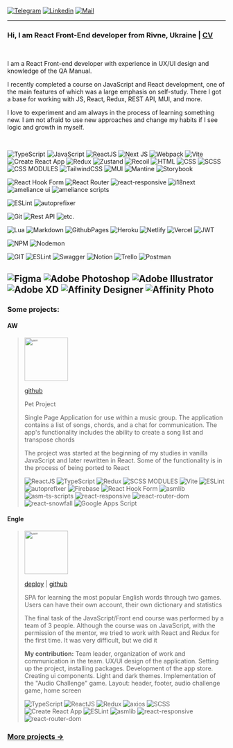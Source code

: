 <a href="https://t.me/amelianceskymusic" target="_blank"><img alt="Telegram"
  src="https://img.shields.io/badge/-Telegram-229ED9?style=flat&logo=Telegram&logoColor=white"></a>
<a href="https://www.linkedin.com/in/radzhab/" target="_blank"><img alt="Linkedin"
  src="https://img.shields.io/badge/-Linkedin-0A66C2?style=flat&logo=Linkedin&logoColor=white"></a>
<a href="mailto:radzhab@ukr.net" target="_blank"><img alt="Mail"
  src="https://img.shields.io/badge/-Mail-82af32"></a>
  
---


### Hi, I am React Front-End developer from Rivne, Ukraine | [CV](https://amelianceskymusic.github.io/)

<br>

I am a React Front-end developer with experience in UX/UI design and knowledge of the QA Manual.

I recently completed a course on JavaScript and React development, one of the main features of which was a large emphasis on self-study. There I got a base for working with JS, React, Redux, REST API, MUI, and more. 

I love to experiment and am always in the process of learning something new. I am not afraid to use new approaches and change my habits if I see logic and growth in myself.

<br>

![TypeScript](https://img.shields.io/badge/-TypeScript-0D1117?style=for-the-badge&logo=TypeScript)
![JavaScript](https://img.shields.io/badge/-JavaScript-0D1117?style=for-the-badge&logo=JavaScript)
![ReactJS](https://img.shields.io/badge/-React-0D1117?style=for-the-badge&logo=React)
![Next JS](https://img.shields.io/badge/Next-0D1117?style=for-the-badge&logo=next.js&logoColor=white)
![Webpack](https://img.shields.io/badge/-Webpack-0D1117?style=for-the-badge&logo=Webpack)
![Vite](https://img.shields.io/badge/-Vite-0D1117?style=for-the-badge&logo=Vite)
![Create React App](https://img.shields.io/badge/-Create_React_App-0D1117?style=for-the-badge&logo=Create-React-App)
![Redux](https://img.shields.io/badge/-Redux-0D1117?style=for-the-badge&logo=Redux&logoColor=%23593d88)
![Zustand](https://img.shields.io/badge/-Zustand-0D1117?style=for-the-badge&logo=react&logoColor=violet)
![Recoil](https://img.shields.io/badge/-Recoil-0D1117?style=for-the-badge&logo=Recoil)
![HTML](https://img.shields.io/badge/-HTML-0D1117?style=for-the-badge&logo=html5)
![CSS](https://img.shields.io/badge/css-0D1117?style=for-the-badge&logo=css3&logoColor=%231572B6)
![SCSS](https://img.shields.io/badge/-SCSS-0D1117?style=for-the-badge&logo=sass)
![CSS MODULES](https://img.shields.io/badge/-CSS_Modules-0D1117?style=for-the-badge&logo=css3&logoColor=%231572B6)
![TailwindCSS](https://img.shields.io/badge/tailwindcss-0D1117?style=for-the-badge&logo=tailwind-css&logoColor=blue)
![MUI](https://img.shields.io/badge/-MUI-0D1117?style=for-the-badge&logo=MUI)
![Mantine](https://img.shields.io/badge/-Mantine-0D1117?style=for-the-badge&logo=Mantine)
![Storybook](https://img.shields.io/badge/-Storybook-0D1117?style=for-the-badge&logo=storybook&logoColor=FF4785)

![React Hook Form](https://img.shields.io/badge/-React_Hook_Form-0D1117?style=for-the-badge&logo=React-Hook-Form)
![React Router](https://img.shields.io/badge/React_Router-0D1117?style=for-the-badge&logo=react-router&logoColor=CA4245)
![react-responsive](https://img.shields.io/badge/-react_responsive-0D1117?style=for-the-badge&logo=npm&logoColor=%23CB3837)
![i18next](https://img.shields.io/badge/-i18next-0D1117?style=for-the-badge&logo=i18next)
![ameliance ui](https://img.shields.io/badge/-asmlib-0D1117?style=for-the-badge&logo=npm&logoColor=%23CB3837)
![ameliance scripts](https://img.shields.io/badge/-asm_ts_scripts-0D1117?style=for-the-badge&logo=npm&logoColor=%23CB3837)

![ESLint](https://img.shields.io/badge/-ESLint-0D1117?style=for-the-badge&logo=ESLint)
![autoprefixer](https://img.shields.io/badge/-autoprefixer-0D1117?style=for-the-badge&logo=autoprefixer)

![Git](https://img.shields.io/badge/-Git-0D1117?style=for-the-badge&logo=Git)
![Rest API](https://img.shields.io/badge/-Rest_API-0D1117?style=for-the-badge&logo=rest-api)
![etc.](https://img.shields.io/badge/-etc.-0D1117?style=for-the-badge&logo=etc.)


![Lua](https://img.shields.io/badge/lua-0D1117?style=for-the-badge&logo=lua&logoColor=%232C2D72)
![Markdown](https://img.shields.io/badge/markdown-0D1117?style=for-the-badge&logo=markdown&logoColor=white)
![GithubPages](https://img.shields.io/badge/github%20pages-0D1117?style=for-the-badge&logo=github&logoColor=white)
![Heroku](https://img.shields.io/badge/heroku-0D1117?style=for-the-badge&logo=heroku&logoColor=%23430098)
![Netlify](https://img.shields.io/badge/netlify-0D1117?style=for-the-badge&logo=netlify&logoColor=#00C7B7)
![Vercel](https://img.shields.io/badge/vercel-0D1117?style=for-the-badge&logo=vercel&logoColor=white)
![JWT](https://img.shields.io/badge/JWT-0D1117?style=for-the-badge&logo=JSON%20web%20tokens)

![NPM](https://img.shields.io/badge/NPM-0D1117?style=for-the-badge&logo=npm)
![Nodemon](https://img.shields.io/badge/NODEMON-0D1117?style=for-the-badge&logo=nodemon&logoColor=%BBDEAD)


![GIT](https://img.shields.io/badge/Git-0D1117?style=for-the-badge&logo=git&logoColor=fc6d26)
![ESLint](https://img.shields.io/badge/ESLint-0D1117?style=for-the-badge&logo=eslint&logoColor=4B3263)
![Swagger](https://img.shields.io/badge/-Swagger-0D1117?style=for-the-badge&logo=swagger&logoColor=23Clojure)
![Notion](https://img.shields.io/badge/Notion-0D1117?style=for-the-badge&logo=notion&logoColor=white)
![Trello](https://img.shields.io/badge/Trello-0D1117?style=for-the-badge&logo=Trello&logoColor=%23026AA7)
![Postman](https://img.shields.io/badge/Postman-0D1117?style=for-the-badge&logo=postman&logoColor=FF6C37)



![Figma](https://img.shields.io/badge/figma-0D1117?style=for-the-badge&logo=figma&logoColor=white)
![Adobe Photoshop](https://img.shields.io/badge/adobe%20photoshop-0D1117?style=for-the-badge&logo=adobe%20photoshop&logoColor=%2331A8FF)
![Adobe Illustrator](https://img.shields.io/badge/adobe%20illustrator-0D1117?style=for-the-badge&logo=adobe%20illustrator&logoColor=%23FF9A00)
![Adobe XD](https://img.shields.io/badge/Adobe%20XD-0D1117?style=for-the-badge&logo=Adobe%20XD&logoColor=#FF61F6)
![Affinity Designer](https://img.shields.io/badge/affinity%20desginer-0D1117?style=for-the-badge&logo=affinity-designer&logoColor=%231B72BE)
![Affinity Photo](https://img.shields.io/badge/affinityphoto-0D1117?style=for-the-badge&logo=affinity-photo&logoColor=%237E4DD2)
---

### Some projects:

#### AW <br/>
><img src="https://user-images.githubusercontent.com/38717657/221851907-5c908847-bf85-4cd3-8209-f8c6c20d0fb8.png" alt= “” width="100px">
>
>[github](https://github.com/amelianceworship/amelianceworship.github.io)
>
>Pet Project
>
>Single Page Application for use within a music group. The application contains a list of songs, chords, and a chat for communication. The app's functionality includes the ability to create a song list and transpose chords
>
>The project was started at the beginning of my studies in vanilla JavaScript and later rewritten in React. Some of the functionality is in the process of being ported to React
>
>![ReactJS](https://img.shields.io/badge/-React-0D1117?style=for-the-badge&logo=React)
![TypeScript](https://img.shields.io/badge/-TypeScript-0D1117?style=for-the-badge&logo=TypeScript)
![Redux](https://img.shields.io/badge/-Redux-0D1117?style=for-the-badge&logo=Redux)
![SCSS MODULES](https://img.shields.io/badge/-SCSS_Modules-0D1117?style=for-the-badge&logo=sass)
![Vite](https://img.shields.io/badge/-Vite-0D1117?style=for-the-badge&logo=Vite)
![ESLint](https://img.shields.io/badge/-ESLint-0D1117?style=for-the-badge&logo=ESLint)
![autoprefixer](https://img.shields.io/badge/-autoprefixer-0D1117?style=for-the-badge&logo=autoprefixer)
![Firebase](https://img.shields.io/badge/-Firebase-0D1117?style=for-the-badge&logo=Firebase)
![React Hook Form](https://img.shields.io/badge/-React_Hook_Form-0D1117?style=for-the-badge&logo=React-Hook-Form)
![asmlib](https://img.shields.io/badge/-asmlib-0D1117?style=for-the-badge&logo=npm)
![asm-ts-scripts](https://img.shields.io/badge/-asm_ts_scripts-0D1117?style=for-the-badge&logo=npm)
![react-responsive](https://img.shields.io/badge/-react_responsive-0D1117?style=for-the-badge&logo=npm)
![react-router-dom](https://img.shields.io/badge/-react_router_dom-0D1117?style=for-the-badge&logo=npm)
![react-snowfall](https://img.shields.io/badge/-react_snowfall-0D1117?style=for-the-badge&logo=npm)
![Google Apps Script](https://img.shields.io/badge/-Google_Apps_Script-0D1117?style=for-the-badge&logo=Google)

#### Engle <br/>
><img src="https://user-images.githubusercontent.com/38717657/221853338-bce6f004-d4b1-48cd-9101-6e9981647e96.png" alt= “” width="100px">
>
>[deploy](https://amelianceskymusic.github.io/engle) | [github](https://github.com/AmelianceSkyMusic/engle)
>
>SPA for learning the most popular English words through two games. Users can have their own account, their own dictionary and statistics
>
>The final task of the JavaScript/Front end course was performed by a team of 3 people. Although the course was on JavaScript, with the permission of the mentor, we tried to work with React and Redux for the first time. It was very difficult, but we did it
>
>**My contribution:** Team leader, organization of work and communication in the team. UX/UI design of the application. Setting up the project, installing packages. Development of the app store. Creating ui components. Light and dark themes. Implementation of the "Audio Challenge" game. Layout: header, footer, audio challenge game, home screen<br/>
>
>![TypeScript](https://img.shields.io/badge/-TypeScript-0D1117?style=for-the-badge&logo=TypeScript)
![ReactJS](https://img.shields.io/badge/-React-0D1117?style=for-the-badge&logo=React)
![Redux](https://img.shields.io/badge/-Redux_Vanilla-0D1117?style=for-the-badge&logo=Redux)
![axios](https://img.shields.io/badge/-axios-0D1117?style=for-the-badge&logo=axios)
![SCSS](https://img.shields.io/badge/-SCSS-0D1117?style=for-the-badge&logo=sass)
![Create React App](https://img.shields.io/badge/-Create_React_App-0D1117?style=for-the-badge&logo=Create-React-App)
![ESLint](https://img.shields.io/badge/-ESLint-0D1117?style=for-the-badge&logo=ESLint)
![asmlib](https://img.shields.io/badge/-asmlib-0D1117?style=for-the-badge&logo=npm)
![react-responsive](https://img.shields.io/badge/-react_responsive-0D1117?style=for-the-badge&logo=npm)
![react-router-dom](https://img.shields.io/badge/-react_router_dom-0D1117?style=for-the-badge&logo=npm)

### [More projects →](https://github.com/AmelianceSkyMusic/AmelianceSkyMusic/blob/main/projects.md)
